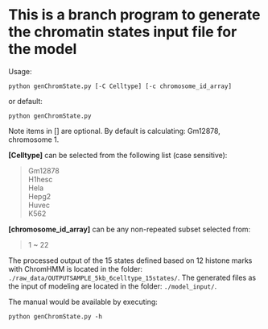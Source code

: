 # This is a branch program to generate the chromatin states input file for the model
Usage:
```
python genChromState.py [-C Celltype] [-c chromosome_id_array]
```
or default:
```
python genChromState.py
```
Note items in [] are optional. By default is calculating: Gm12878, chromosome 1.

**[Celltype]** can be selected from the following list (case sensitive):
>Gm12878  
>H1hesc  
>Hela  
>Hepg2  
>Huvec  
>K562

**[chromosome_id_array]** can be any non-repeated subset selected from:
>1 ~ 22

The processed output of the 15 states defined based on 12 histone marks with ChromHMM is located in the folder: `./raw_data/OUTPUTSAMPLE_5kb_6celltype_15states/`. The generated files as the input of modeling are located in the folder: `./model_input/`.

The manual would be available by executing:
```
python genChromState.py -h
```